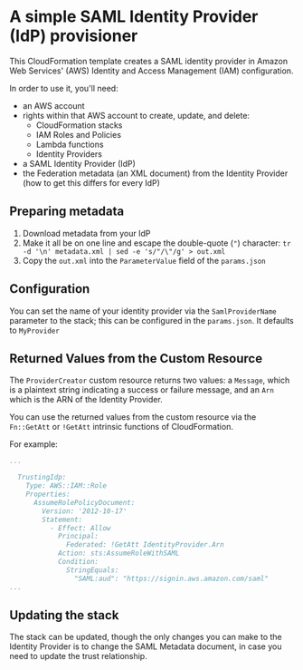 # A simple SAML Identity Provider (IdP) provisioner

This CloudFormation template creates a SAML identity provider in Amazon Web Services' (AWS) Identity and Access
Management (IAM) configuration.

In order to use it, you'll need:

* an AWS account
* rights within that AWS account to create, update, and delete:
    * CloudFormation stacks
    * IAM Roles and Policies
    * Lambda functions
    * Identity Providers
* a SAML Identity Provider (IdP)
* the Federation metadata (an XML document) from the Identity Provider (how to get this differs for every IdP)

## Preparing metadata

1. Download metadata from your IdP
1. Make it all be on one line and escape the double-quote (`"`) character:
   `tr -d '\n' metadata.xml | sed -e 's/"/\"/g' > out.xml`
1. Copy the `out.xml` into the `ParameterValue` field of the `params.json`

## Configuration

You can set the name of your identity provider via the `SamlProviderName` parameter to the stack; this can be
configured in the `params.json`. It defaults to `MyProvider`

## Returned Values from the Custom Resource

The `ProviderCreator` custom resource returns two values: a `Message`, which is a plaintext string indicating
a success or failure message, and an `Arn` which is the ARN of the Identity Provider.

You can use the returned values from the custom resource via the `Fn::GetAtt` or `!GetAtt` intrinsic functions
of CloudFormation.

For example:

```yaml
...

  TrustingIdp:
    Type: AWS::IAM::Role
    Properties:
      AssumeRolePolicyDocument:
        Version: '2012-10-17'
        Statement:
          - Effect: Allow
            Principal:
              Federated: !GetAtt IdentityProvider.Arn
            Action: sts:AssumeRoleWithSAML
            Condition:
              StringEquals:
                "SAML:aud": "https://signin.aws.amazon.com/saml"
...
```

## Updating the stack

The stack can be updated, though the only changes you can make to the Identity Provider is to change the SAML
Metadata document, in case you need to update the trust relationship.
